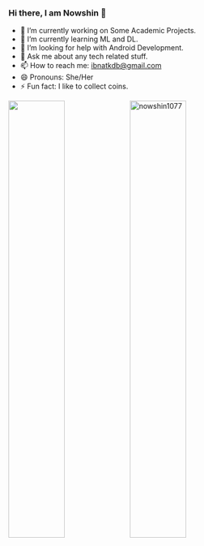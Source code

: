 ### Hi there, I am Nowshin 👋

- 🔭 I’m currently working on Some Academic Projects.
- 🌱 I’m currently learning ML and DL.
- 🤔 I’m looking for help with Android Development.
- 💬 Ask me about any tech related stuff.
- 📫 How to reach me: ibnatkdb@gmail.com
- 😄 Pronouns: She/Her
- ⚡ Fun fact: I like to collect coins.


<img align="left" width="47%" src= "https://github-readme-stats.vercel.app/api?username=Nowshin1077&show_icons=true&theme=radical"  />

<p><img align="left" width="47%" src="https://github-readme-streak-stats.herokuapp.com/?user=nowshin1077&" alt="nowshin1077" /></p>




